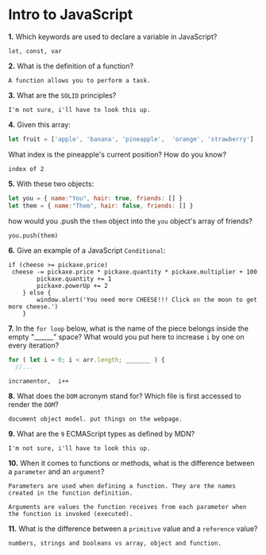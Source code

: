 # Intro to JavaScript

**1.** Which keywords are used to declare a variable in JavaScript?
<!-- enter you answer in the space below -->
```
let, const, var
```
**2.** What is the definition of a function?
<!-- enter you answer in the space below -->
```
A function allows you to perform a task.
```
**3.** What are the `SOLID` principles?
<!-- enter you answer in the space below -->
```
I'm not sure, i'll have to look this up.
```
**4.** Given this array: 
```js
let fruit = ['apple', 'banana', 'pineapple',  'orange', 'strawberry']
``` 
What index is the pineapple's current position? How do you know?
<!-- enter you answer in the space below -->
```
index of 2
```
**5.** With these two objects: 
```js
let you = { name:"You", hair: true, friends: [] }
let them = { name:"Them", hair: false, friends: [] }
```
how would you .push the `them` object into the `you` object's array of friends?
<!-- enter you answer in the space below -->
```
you.push(them)
```

**6.** Give an example of a JavaScript `Conditional`:
<!-- enter you answer in the space below -->
```
if (cheese >= pickaxe.price)
 cheese -= pickaxe.price * pickaxe.quantity * pickaxe.multiplier + 100
        pickaxe.quantity += 1
        pickaxe.powerUp += 2
    } else {
        window.alert('You need more CHEESE!!! Click on the moon to get more cheese.')
    }
```
**7.** In the `for loop` below, what is the name of the piece belongs inside the empty "______" space? What would you put here to increase `i` by one on every iteration?
```js
for ( let i = 0; i < arr.length; _______ ) {
  //...
```
<!-- enter you answer in the space below -->
```
incramentor,  i++
```
**8.** What does the `DOM` acronym stand for? Which file is first accessed to render the `DOM`?
<!-- enter you answer in the space below -->
```
document object model. put things on the webpage.
```

**9.** What are the `9` ECMAScript types as defined by MDN?
<!-- enter you answer in the space below -->
```
I'm not sure, i'll have to look this up.
```
**10.** When it comes to functions or methods, what is the difference between a `parameter` and an `argument`?
<!-- enter you answer in the space below -->
```
Parameters are used when defining a function. They are the names created in the function definition. 

Arguments are values the function receives from each parameter when the function is invoked (executed).
```
**11.** What is the difference between a `primitive` value and a `reference` value?
<!-- enter you answer in the space below -->
```
numbers, strings and booleans vs array, object and function.
```